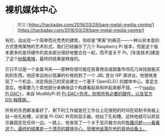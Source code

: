 # 裸机媒体中心

> 原文:[https://hackaday.com/2016/03/29/bare-metal-media-centre/](https://hackaday.com/2016/03/29/bare-metal-media-centre/)

有时，会出现一个简单而光秃秃的建筑，但却是“黑客”的典范——一种以非本意的方式使用某物的艺术形式。我们已经展示了几个 Raspberry Pi 版本，但是这个版本更多的是将硬件的其余部分很好地整合在一起，而不是关于 Pi。[车库技术]建造了这个[树莓果摊](http://garagetech.tips/double-sided-pi-stand/)，最终的结果是辉煌的。

它只不过是一个金属书夹——那种你很可能在慈善商店或跳蚤市场花几块钱就能买到的东西。他还幸运地以低廉的价格抢到了一个 JBL 登台 IIIP 演讲台。他很快发现了一个机会，决定用自己的奖金建立一个基于 OpenELEC 的媒体中心。拿定主意后，他需要几个其他部分来确保这个构建看起来和听起来都不错。一个[iqadio Pi DAC+](http://www.iqaudio.co.uk/home/8-pi-dac-0712411999650.html)，来自 ModMyPi 的 [Pi-DAC+外壳，附带所有必要的硬件，以及官方 DSI 触摸屏。](http://www.modmypi.com/raspberry-pi/cases/modmypi-single-colour/pi-dac-plus-case-clear)

所有的东西都准备好了，剩下的工作就是在工作台上花很短的时间在铝制书夹板上钻一些孔和槽，以安装 Pi-DAC 外壳和显示器。他钻了孔和槽，这样他就可以把显示器固定在任何一边。一路上，他发现了一个关于显示器方向的[有趣问题——看看这个。最终的结果是一个漂亮的媒体中心，骄傲地坐落在他的音响设备上。](https://www.raspberrypi.org/forums/viewtopic.php?t=121263)